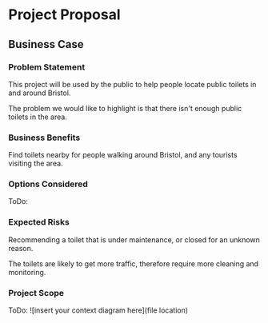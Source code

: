 # Project Proposal
## Business Case
### Problem Statement
This project will be used by the public to help people locate public toilets in and around Bristol. 

The problem we would like to highlight is that there isn't enough public toilets in the area.
### Business Benefits
Find toilets nearby for people walking around Bristol, and any tourists visiting the area. 
### Options Considered
ToDo: 
### Expected Risks
Recommending a toilet that is under maintenance, or closed for an unknown reason.

The toilets are likely to get more traffic, therefore require more cleaning and monitoring.
### Project Scope
ToDo: 
![insert your context diagram here](file location)